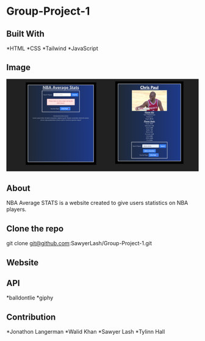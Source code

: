 # Group-Project-1

## Built With
*HTML
*CSS
*Tailwind
*JavaScript

## Image
![](./assets/images/NBAimg.PNG?raw=true "Image of NBA Stats App")

## About
NBA Average STATS is a website created to give users statistics on NBA players.

## Clone the repo
git clone git@github.com:SawyerLash/Group-Project-1.git

## Website


## API
*balldontlie
*giphy

## Contribution
*Jonathon Langerman
*Walid Khan
*Sawyer Lash
*Tylinn Hall
